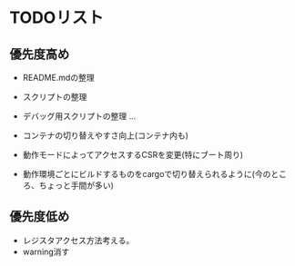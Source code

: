 # TODOリスト

## 優先度高め
* README.mdの整理

* スクリプトの整理
* デバッグ用スクリプトの整理 ... 
* コンテナの切り替えやすさ向上(コンテナ内も)

* 動作モードによってアクセスするCSRを変更(特にブート周り)
* 動作環境ごとにビルドするものをcargoで切り替えられるように(今のところ、ちょっと手間が多い)

## 優先度低め

* レジスタアクセス方法考える。
* warning消す


